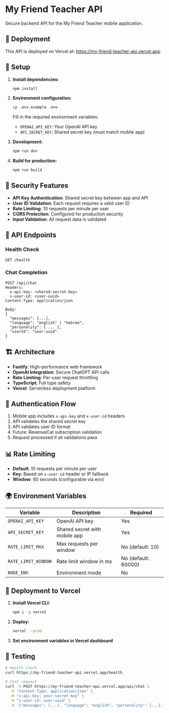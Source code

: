 # My Friend Teacher API

Secure backend API for the My Friend Teacher mobile application.

## 🚀 Deployment

This API is deployed on Vercel at: https://my-friend-teacher-api.vercel.app

## 🔧 Setup

1. **Install dependencies:**
   ```bash
   npm install
   ```

2. **Environment configuration:**
   ```bash
   cp .env.example .env
   ```
   
   Fill in the required environment variables:
   - `OPENAI_API_KEY`: Your OpenAI API key
   - `API_SECRET_KEY`: Shared secret key (must match mobile app)

3. **Development:**
   ```bash
   npm run dev
   ```

4. **Build for production:**
   ```bash
   npm run build
   ```

## 🔐 Security Features

- **API Key Authentication**: Shared secret key between app and API
- **User ID Validation**: Each request requires a valid user ID
- **Rate Limiting**: 10 requests per minute per user
- **CORS Protection**: Configured for production security
- **Input Validation**: All request data is validated

## 📡 API Endpoints

### Health Check
```
GET /health
```

### Chat Completion
```
POST /api/chat
Headers:
  x-api-key: <shared-secret-key>
  x-user-id: <user-uuid>
Content-Type: application/json

Body:
{
  "messages": [...],
  "language": "english" | "hebrew",
  "personality": { ... },
  "userId": "user-uuid"
}
```

## 🏗️ Architecture

- **Fastify**: High-performance web framework
- **OpenAI Integration**: Secure ChatGPT API calls
- **Rate Limiting**: Per-user request throttling
- **TypeScript**: Full type safety
- **Vercel**: Serverless deployment platform

## 🔑 Authentication Flow

1. Mobile app includes `x-api-key` and `x-user-id` headers
2. API validates the shared secret key
3. API validates user ID format
4. Future: RevenueCat subscription validation
5. Request processed if all validations pass

## 📊 Rate Limiting

- **Default**: 10 requests per minute per user
- **Key**: Based on `x-user-id` header or IP fallback
- **Window**: 60 seconds (configurable via env)

## 🌍 Environment Variables

| Variable | Description | Required |
|----------|-------------|----------|
| `OPENAI_API_KEY` | OpenAI API key | Yes |
| `API_SECRET_KEY` | Shared secret with mobile app | Yes |
| `RATE_LIMIT_MAX` | Max requests per window | No (default: 10) |
| `RATE_LIMIT_WINDOW` | Rate limit window in ms | No (default: 60000) |
| `NODE_ENV` | Environment mode | No |

## 🚀 Deployment to Vercel

1. **Install Vercel CLI:**
   ```bash
   npm i -g vercel
   ```

2. **Deploy:**
   ```bash
   vercel --prod
   ```

3. **Set environment variables in Vercel dashboard**

## 🧪 Testing

```bash
# Health check
curl https://my-friend-teacher-api.vercel.app/health

# Chat request
curl -X POST https://my-friend-teacher-api.vercel.app/api/chat \
  -H "Content-Type: application/json" \
  -H "x-api-key: your-secret-key" \
  -H "x-user-id: user-uuid" \
  -d '{"messages": [...], "language": "english", "personality": {...}, "userId": "user-uuid"}'
```